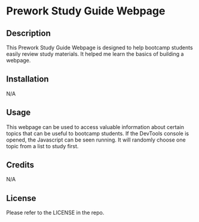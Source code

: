 # Prework Study Guide Webpage

## Description

This Prework Study Guide Webpage is designed to help bootcamp students easily review study materials. It helped me learn the basics of building a webpage.




## Installation

N/A

## Usage

This webpage can be used to access valuable information about certain topics that can be useful to bootcamp students. If the DevTools console is opened, the Javascript can be seen running. It will randomly choose one topic from a list to study first.

## Credits

N/A

## License

Please refer to the LICENSE in the repo.
